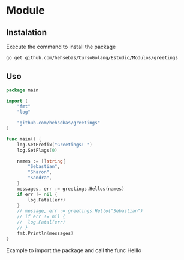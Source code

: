 # Module
## Instalation

Execute the command to install the package

```bash	
go get github.com/hehsebas/CursoGolang/Estudio/Modulos/greetings
```
## Uso
```go
package main

import (
	"fmt"
	"log"

	"github.com/hehsebas/greetings"
)

func main() {
	log.SetPrefix("Greetings: ")
	log.SetFlags(0)

	names := []string{
		"Sebastian",
		"Sharon",
		"Sandra",
	}
	messages, err := greetings.Hellos(names)
	if err != nil {
		log.Fatal(err)
	}
	// message, err := greetings.Hello("Sebastian")
	// if err != nil {
	// 	log.Fatal(err)
	// }
	fmt.Println(messages)
}
```
Example to import the package and call the func Helllo